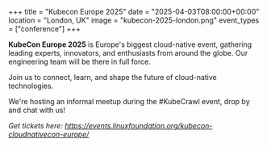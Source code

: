 +++
title = "Kubecon Europe 2025"
date = "2025-04-03T08:00:00+00:00"
location = "London, UK"
image = "kubecon-2025-london.png"
event_types = ["conference"]
+++

**KubeCon Europe 2025** is Europe's biggest cloud-native event, gathering
leading experts, innovators, and enthusiasts from around the globe. Our
engineering team will be there in full force.

Join us to connect, learn, and shape the future of cloud-native technologies.

We're hosting an informal meetup during the #KubeCrawl event, drop by and chat
with us!

_Get tickets here:
https://events.linuxfoundation.org/kubecon-cloudnativecon-europe/_
